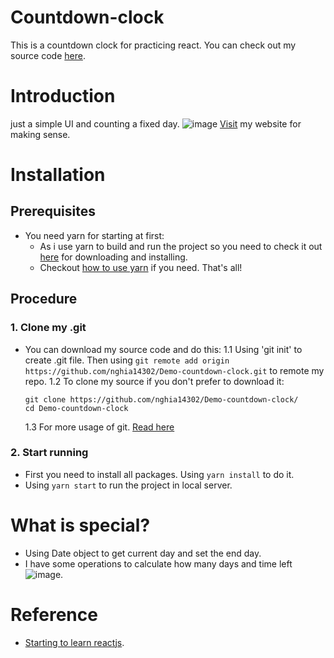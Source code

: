 # Countdown-clock
This is a countdown clock for practicing react. You can check out my source code [here](https://github.com/nghia14302/Demo-countdown-clock/tree/master).

# Introduction
just a simple UI and counting a fixed day.
![image](https://user-images.githubusercontent.com/22288298/118346201-ebf4a280-b563-11eb-90c6-03b2f6df553b.png)
[Visit](https://nghia14302.github.io/Demo-countdown-clock/) my website for making sense.
# Installation 
## Prerequisites
   - You need yarn for starting at first:
      - As i use yarn to build and run the project so you need to check it out [here](https://classic.yarnpkg.com/en/) for downloading and installing.
      - Checkout [how to use yarn](https://classic.yarnpkg.com/en/docs) if you need. That's all!
## Procedure 
   ### 1. Clone my .git
   - You can download my source code and do this:
      1.1 Using 'git init' to create .git file. Then using `git remote add origin https://github.com/nghia14302/Demo-countdown-clock.git` to remote my repo.
      1.2 To clone my source if you don't prefer to download it:
      ```
      git clone https://github.com/nghia14302/Demo-countdown-clock/ 
      cd Demo-countdown-clock
      ``` 
      1.3 For more usage of git. [Read here](https://www.git-tower.com/learn/git/commands/git-clone/)
   ### 2. Start running
   - First you need to install all packages. Using `yarn install` to do it.
   - Using `yarn start` to run the project in local server.
# What is special?
 - Using Date object to get current day and set the end day.
 - I have some operations to calculate how many days and time left ![image](https://user-images.githubusercontent.com/22288298/118349293-13566a00-b57a-11eb-8061-67fbef005ad8.png).
# Reference
 - [Starting to learn reactjs](https://github.com/gitname/react-gh-pages).

